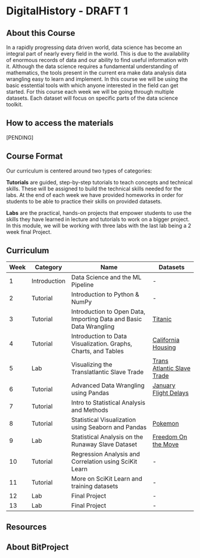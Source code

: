 # DigitalHistory - DRAFT 1 

## About this Course
In a rapidly progressing data driven world, data science has become an integral part of nearly every field in the world. This is due to the availability of enormous records of data and our ability to find useful information with it. Although the data science requires a fundamental understanding of mathematics, the tools present in the current era make data analysis data wrangling easy to learn and implement. In this course we will be using the basic esstential tools with which anyone interested in the field can get started. For this course each week we will be going through multiple datasets. Each dataset will focus on specific parts of the data science toolkit. 

## How to access the materials
[PENDING]

## Course Format
Our curriculum is centered around two types of categories:

**Tutorials** are guided, step-by-step tutorials to teach concepts and technical skills. These will be assigned to build the technical skills needed for the labs. At the end of each week we have provided homeworks in order for students to be able to practice their skills on provided datasets.

**Labs** are the practical, hands-on projects that empower students to use the skills they have learned in lecture and tutorials to work on a bigger project. In this module, we will be working with three labs with the last lab being a 2 week final Project.


## Curriculum
|Week|Category    |Name                                                              |Datasets
|----|------------|------------------------------------------------------------------|----------------------------------------------------------------------------------|
|1   |Introduction|Data Science and the ML Pipeline                                  |-                                                                                 |
|2   |Tutorial    |Introduction to Python & NumPy                                    |-                                                                                 |
|3   |Tutorial    |Introduction to Open Data, Importing Data and Basic Data Wrangling|[Titanic](https://www.kaggle.com/c/titanic/data)                                  |
|4   |Tutorial    |Introduction to Data Visualization. Graphs, Charts, and Tables    |[California Housing](https://www.kaggle.com/camnugent/california-housing-prices)  |         
|5   |Lab         |Visualizing the Translatlantic Slave Trade                        |[Trans Atlantic Slave Trade](https://www.slavevoyages.org/voyage/database)        |
|6   |Tutorial    |Advanced Data Wrangling using Pandas                              |[January Flight Delays](https://www.kaggle.com/divyansh22/flight-delay-prediction)|
|7   |Tutorial    |Intro to Statistical Analysis and Methods                         |                                                                                  |
|8   |Tutorial    |Statistical Visualization using Seaborn and Pandas                |[Pokemon](https://www.kaggle.com/rounakbanik/pokemon)                             |
|9   |Lab         |Statistical Analysis on the Runaway Slave Dataset                 |[Freedom On the Move](https://freedomonthemove.org/)                              |
|10  |Tutorial    |Regression Analysis and Correlation using SciKit Learn            |-                                                                                 |
|11  |Tutorial    |More on SciKit Learn and training datasets                        |-                                                                                 |
|12  |Lab         |Final Project                                                     |-                                                                                 |
|13  |Lab         |Final Project                                                     |-                                                                                 |
 


## Resources




## About BitProject


